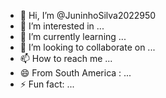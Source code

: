 - 👋 Hi, I’m @JuninhoSilva2022950
- 👀 I’m interested in ...
- 🌱 I’m currently learning ...
- 💞️ I’m looking to collaborate on ...
- 📫 How to reach me ...
- 😄 From South America
  : ...
- ⚡ Fun fact: ...

<!---
JuninhoSilva2022950/JuninhoSilva2022950 is a ✨ special ✨ repository because its `README.md` (this file) appears on your GitHub profile.
You can click the Preview link to take a look at your changes.
--->
